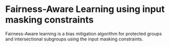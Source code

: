 # Fairness-Aware Learning using input masking constraints
  
Fairness-Aware learning is a bias mitigation algorithm for protected groups and intersectional subgroups using the input masking constraints.

